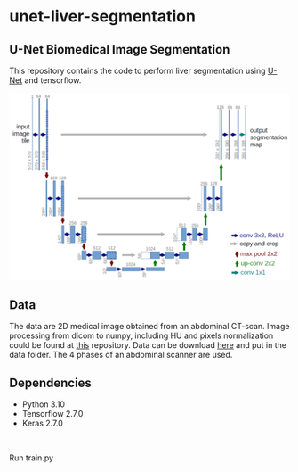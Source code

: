# unet-liver-segmentation

## U-Net Biomedical Image Segmentation

This repository contains the code to perform liver segmentation using [U-Net](https://arxiv.org/abs/1505.04597) and tensorflow.

![U-Net model](data/u-net.png) <br/>

## Data

The data are 2D medical image obtained from an abdominal CT-scan. Image processing from dicom to numpy, including HU and pixels normalization could be found at [this](https://github.com/vincentzossou/abdo-ctscan-processing) repository. Data can be download [here](https://drive.google.com/drive/folders/1PNAv7LGjPhw3cStAgAzbTUzuYodCcEmb?usp=sharing) and put in the data folder. The 4 phases of an abdominal scanner are used. <br/>

## Dependencies

- Python 3.10
- Tensorflow 2.7.0
- Keras 2.7.0
 <br/>

Run train.py

